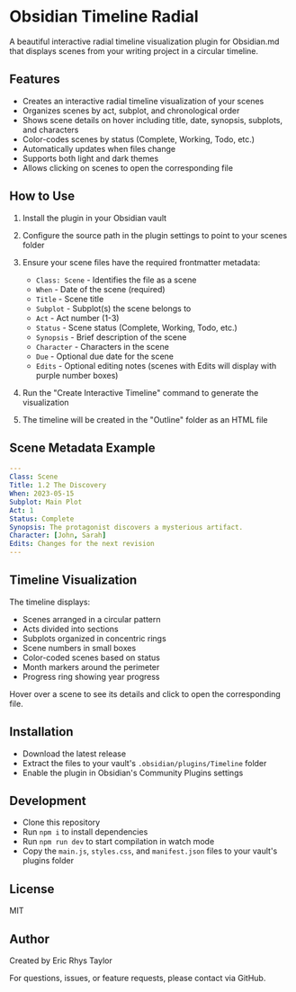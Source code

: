 # Obsidian Timeline Radial

A beautiful interactive radial timeline visualization plugin for Obsidian.md that displays scenes from your writing project in a circular timeline.

## Features

- Creates an interactive radial timeline visualization of your scenes
- Organizes scenes by act, subplot, and chronological order
- Shows scene details on hover including title, date, synopsis, subplots, and characters
- Color-codes scenes by status (Complete, Working, Todo, etc.)
- Automatically updates when files change
- Supports both light and dark themes
- Allows clicking on scenes to open the corresponding file

## How to Use

1. Install the plugin in your Obsidian vault
2. Configure the source path in the plugin settings to point to your scenes folder
3. Ensure your scene files have the required frontmatter metadata:
   - `Class: Scene` - Identifies the file as a scene
   - `When` - Date of the scene (required)
   - `Title` - Scene title
   - `Subplot` - Subplot(s) the scene belongs to
   - `Act` - Act number (1-3)
   - `Status` - Scene status (Complete, Working, Todo, etc.)
   - `Synopsis` - Brief description of the scene
   - `Character` - Characters in the scene
   - `Due` - Optional due date for the scene
   - `Edits` - Optional editing notes (scenes with Edits will display with purple number boxes)

4. Run the "Create Interactive Timeline" command to generate the visualization
5. The timeline will be created in the "Outline" folder as an HTML file

## Scene Metadata Example

```yaml
---
Class: Scene
Title: 1.2 The Discovery
When: 2023-05-15
Subplot: Main Plot
Act: 1
Status: Complete
Synopsis: The protagonist discovers a mysterious artifact.
Character: [John, Sarah]
Edits: Changes for the next revision
---
```

## Timeline Visualization

The timeline displays:
- Scenes arranged in a circular pattern
- Acts divided into sections
- Subplots organized in concentric rings
- Scene numbers in small boxes
- Color-coded scenes based on status
- Month markers around the perimeter
- Progress ring showing year progress

Hover over a scene to see its details and click to open the corresponding file.

## Installation

- Download the latest release
- Extract the files to your vault's `.obsidian/plugins/Timeline` folder
- Enable the plugin in Obsidian's Community Plugins settings

## Development

- Clone this repository
- Run `npm i` to install dependencies
- Run `npm run dev` to start compilation in watch mode
- Copy the `main.js`, `styles.css`, and `manifest.json` files to your vault's plugins folder

## License

MIT

## Author

Created by Eric Rhys Taylor

For questions, issues, or feature requests, please contact via GitHub.

